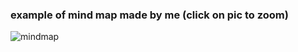 ### example of mind map made by me (click on pic to zoom)
![mindmap](https://images4.imagebam.com/f0/85/3a/MEH4DYY_o.png)